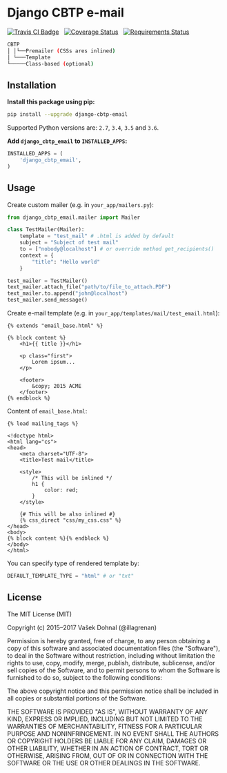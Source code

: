 # Django CBTP e-mail #

[![Travis CI Badge](https://api.travis-ci.org/illagrenan/django-cbtp-email.png)](https://travis-ci.org/illagrenan/django-cbtp-email)
&nbsp;
[![Coverage Status](https://coveralls.io/repos/illagrenan/django-cbtp-email/badge.svg?branch=master&service=github)](https://coveralls.io/github/illagrenan/django-cbtp-email?branch=master)
&nbsp;
[![Requirements Status](https://requires.io/github/illagrenan/django-cbtp-email/requirements.svg?branch=master)](https://requires.io/github/illagrenan/django-cbtp-email/requirements/?branch=master)

```bash
CBTP
│ │└──Premailer (CSSs ares inlined)
│ └───Template
└─────Class-based (optional)
```

## Installation ##

**Install this package using pip:**

```bash
pip install --upgrade django-cbtp-email
```

Supported Python versions are: `2.7`, `3.4`, `3.5` and `3.6`.


**Add `django_cbtp_email` to `INSTALLED_APPS`:**
```python
INSTALLED_APPS = (
    'django_cbtp_email',
)
```

## Usage ##

Create custom mailer (e.g. in `your_app/mailers.py`):

```python
from django_cbtp_email.mailer import Mailer

class TestMailer(Mailer):
    template = "test_mail" # .html is added by default
    subject = "Subject of test mail"
    to = ["nobody@localhost"] # or override method get_recipients()
    context = {
        "title": "Hello world"
    }

test_mailer = TestMailer()
text_mailer.attach_file("path/to/file_to_attach.PDF")
text_mailer.to.append("john@localhost")
test_mailer.send_message()
```

Create e-mail template (e.g. in `your_app/templates/mail/test_email.html`):

```html+django
{% extends "email_base.html" %}

{% block content %}
    <h1>{{ title }}</h1>

    <p class="first">
        Lorem ipsum...
    </p>

    <footer>
        &copy; 2015 ACME
    </footer>
{% endblock %}
```

Content of `email_base.html`:

```html+django
{% load mailing_tags %}

<!doctype html>
<html lang="cs">
<head>
    <meta charset="UTF-8">
    <title>Test mail</title>

    <style>
		/* This will be inlined */
        h1 {
            color: red;
        }
    </style>

    {# This will be also inlined #}
	{% css_direct "css/my_css.css" %}
</head>
<body>
{% block content %}{% endblock %}
</body>
</html>
```

You can specify type of rendered template by:

```python
DEFAULT_TEMPLATE_TYPE = "html" # or "txt"
```


## License ##

The MIT License (MIT)

Copyright (c) 2015–2017 Vašek Dohnal (@illagrenan)

Permission is hereby granted, free of charge, to any person obtaining a copy of this software and associated documentation files (the "Software"), to deal in the Software without restriction, including without limitation the rights to use, copy, modify, merge, publish, distribute, sublicense, and/or sell copies of the Software, and to permit persons to whom the Software is furnished to do so, subject to the following conditions:

The above copyright notice and this permission notice shall be included in all copies or substantial portions of the Software.

THE SOFTWARE IS PROVIDED "AS IS", WITHOUT WARRANTY OF ANY KIND, EXPRESS OR IMPLIED, INCLUDING BUT NOT LIMITED TO THE WARRANTIES OF MERCHANTABILITY, FITNESS FOR A PARTICULAR PURPOSE AND NONINFRINGEMENT. IN NO EVENT SHALL THE AUTHORS OR COPYRIGHT HOLDERS BE LIABLE FOR ANY CLAIM, DAMAGES OR OTHER LIABILITY, WHETHER IN AN ACTION OF CONTRACT, TORT OR OTHERWISE, ARISING FROM, OUT OF OR IN CONNECTION WITH THE SOFTWARE OR THE USE OR OTHER DEALINGS IN THE SOFTWARE.
